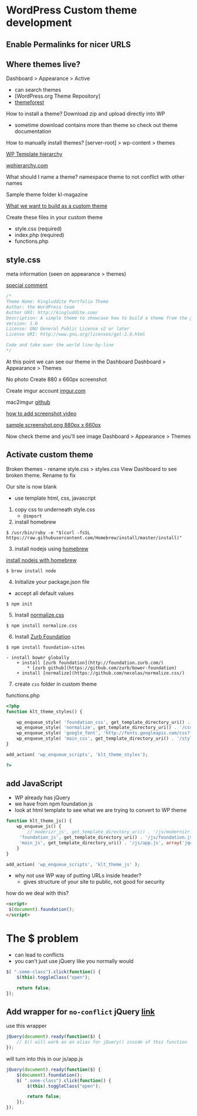 # WordPress Custom theme development

## Enable Permalinks for nicer URLS

## Where themes live?
Dashboard > Appearance > Active
* can search themes
* [WordPress.org Theme Repository]
* [themeforest](http://themeforest.net/)

How to install a theme?
Download zip and upload directly into WP
* sometime download contains more than theme so check out theme documentation

How to manually install themes?
[server-root] > wp-content > themes

[WP Template hierarchy](https://developer.wordpress.org/themes/basics/template-hierarchy/)

[wphierarchy.com](https://wphierarchy.com/)

What should I name a theme?
namespace theme to not conflict with other names

Sample theme folder
kl-magazine

[What we want to build as a custom theme](http://foundation.zurb.com/templates-previews-sites-f6/news-magazine.html#)

Create these files in your custom theme
* style.css (required)
* index.php (required)
* functions.php

## style.css
meta information (seen on appearance > themes)

[special comment](http://codex.wordpress.org/Theme_Development#Theme_Stylesheet)

```css
/*
Theme Name: Kingluddite Portfolio Theme
Author: the WordPress team
Author URI: http://kingluddite.com/
Description: A simple theme to showcase how to build a theme from the ground up.
Version: 1.0
License: GNU General Public License v2 or later
License URI: http://www.gnu.org/licenses/gpl-2.0.html

Code and take over the world line-by-line
*/
```

At this point we can see our theme in the Dashboard
Dashboard > Appearance > Themes

No photo
Create 880 x 660px screenshot

Create imgur account
[imgur.com](http://imgur.com/)

mac2imgur
[github](https://github.com/mileswd/mac2imgur)

[how to add screenshot video](https://www.youtube.com/watch?v=mf_HZvSY05M)

[sample screenshot.png 880px x 660px](http://i1.wp.com/wptavern.com/wp-content/uploads/2014/12/Nulis-screenshot.png?resize=880%2C660)

Now check theme and you'll see image
Dashboard > Appearance > Themes

## Activate custom theme
Broken themes - rename style.css > styles.css
View Dashboard to see broken theme. Rename to fix

Our site is now blank

* use template html, css, javascript

1. copy css to underneath style.css
    - `@import`
2. install homebrew

```
$ /usr/bin/ruby -e "$(curl -fsSL https://raw.githubusercontent.com/Homebrew/install/master/install)"
```
3. install nodejs using [homebrew](http://brew.sh/)

[install nodejs with homebrew](http://blog.teamtreehouse.com/install-node-js-npm-mac)

```
$ brew install node
```

4. Initialize your package.json file

* accept all default values

```
$ npm init
```

5. Install [normalize.css](https://necolas.github.io/normalize.css/)

```
$ npm install normalize.css
```

6. Install [Zurb Foundation](http://foundation.zurb.com/)

```
$ npm install foundation-sites
```

    - install bower globally
        + install [zurb foundation](http://foundation.zurb.com/)
            * [zurb github](https://github.com/zurb/bower-foundation)
        + install [normalize](https://github.com/necolas/normalize.css/)

7. create `css` folder in custom theme

    
functions.php

```php
<?php
function klt_theme_styles() {

    wp_enqueue_style( 'foundation_css', get_template_directory_uri() . '/css/foundations.css' );
    wp_enqueue_style( 'normalize', get_template_directory_uri() . '/css/normalize.css');
    wp_enqueue_style( 'google_font', 'http://fonts.googleapis.com/css?family=Asap:400,700,400italic,700italic' );
    wp_enqueue_style( 'main_css', get_template_directory_uri() . '/style.css');
}

add_action( 'wp_enqueue_scripts', 'klt_theme_styles');

?>
```

## add JavaScript
* WP already has jQuery
* we have from npm foundation js
* look at html template to see what we are trying to convert to WP theme

```php
function klt_theme_js() {
    wp_enqueue_js() {
        //'moderizr_js', get_template_directory_uri() . '/js/modernizr.js', '', '', false );
     'foundation_js', get_template_directory_uri() . '/js/foundation.js', array('jquery'), '', true ); // dependency and true puts js at bottom
     'main_js', get_template_directory_uri() . '/js/app.js', array('jquery', 'foundation_js'), '', true ); // dependency and true puts js at bottom
    }
}

add_action( 'wp_enqueue_scripts', 'klt_theme_js' );
```

* why not use WP way of putting URLs inside header?
    - gives structure of your site to public, not good for security

how do we deal with this?

```html
<script>
 $(document).foundation();
</script>
```

# The $ problem
* can lead to conflicts
* you can't just use jQuery like you normally would

```js
$( ".some-class").click(function() {
    $(this).toggleClass("open");

    return false;
});
```


## Add wrapper for `no-conflict` jQuery [link](https://premium.wpmudev.org/blog/daily-tip-adding-custom-js-to-wordpress-remember-jquery-noconflict-wrappers/)

use this wrapper

```js
jQuery(document).ready(function($) {
    // $() will work as an alias for jQuery() inside of this function
});
```

will turn into this in our js/app.js

```js
jQuery(document).ready(function($) {
    $(document).foundation();
    $( ".some-class").click(function() {
        $(this).toggleClass("open");

        return false;
    });
});
```



